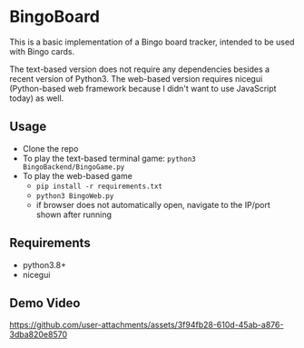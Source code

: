 # BingoBoard

This is a basic implementation of a Bingo board tracker, intended to be used with Bingo cards.

The text-based version does not require any dependencies besides a recent version of Python3. The web-based version requires nicegui (Python-based web framework because I didn't want to use JavaScript today) as well.

## Usage
- Clone the repo
- To play the text-based terminal game: `python3 BingoBackend/BingoGame.py`
- To play the web-based game
    - `pip install -r requirements.txt`
    - `python3 BingoWeb.py`
    - if browser does not automatically open, navigate to the IP/port shown after running

## Requirements
- python3.8+
- nicegui

## Demo Video
https://github.com/user-attachments/assets/3f94fb28-610d-45ab-a876-3dba820e8570
